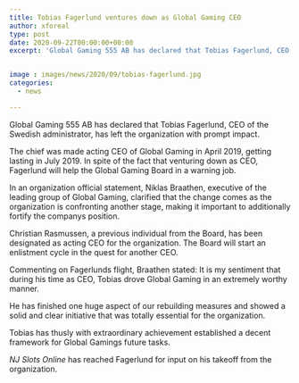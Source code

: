 ```yaml
---
title: Tobias Fagerlund ventures down as Global Gaming CEO
author: xforeal 
type: post
date: 2020-09-22T00:00:00+00:00
excerpt: 'Global Gaming 555 AB has declared that Tobias Fagerlund, CEO of the Swedish administrator, has left the organization with prompt effect '


image : images/news/2020/09/tobias-fagerlund.jpg
categories:
  - news

---
```

Global Gaming 555 AB has declared that Tobias Fagerlund, CEO of the Swedish administrator, has left the organization with prompt impact. 

The chief was made acting CEO of Global Gaming in April 2019, getting lasting in July 2019. In spite of the fact that venturing down as CEO, Fagerlund will help the Global Gaming Board in a warning job. 

In an organization official statement, Niklas Braathen, executive of the leading group of Global Gaming, clarified that the change comes as the organization is confronting another stage, making it important to additionally fortify the companys position. 

Christian Rasmussen, a previous individual from the Board, has been designated as acting CEO for the organization. The Board will start an enlistment cycle in the quest for another CEO. 

Commenting on Fagerlunds flight, Braathen stated: It is my sentiment that during his time as CEO, Tobias drove Global Gaming in an extremely worthy manner. 

He has finished one huge aspect of our rebuilding measures and showed a solid and clear initiative that was totally essential for the organization. 

Tobias has thusly with extraordinary achievement established a decent framework for Global Gamings future tasks. 

_NJ Slots Online_ has reached Fagerlund for input on his takeoff from the organization.